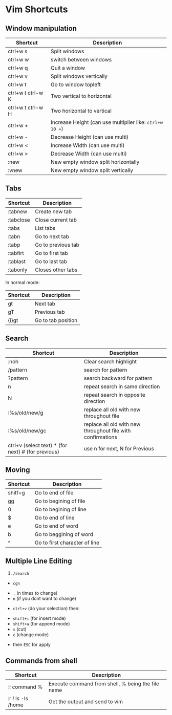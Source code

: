 # Vim Shortcuts

## Window manipulation

Shortcut | Description
-|-
ctrl+w s | Split windows
ctrl+w w | switch between windows
ctrl+w q | Quit a window
ctrl+w v | Split windows vertically
ctrl+w t | Go to window topleft
ctrl+w t ctrl-w K | Two vertical to horizontal
ctrl+w t ctrl-w H | Two horizontal to vertical
ctrl+w + | Increase Height (can use multiplier like: `ctrl+w 10 +`)
ctrl+w - | Decrease Height (can use multi)
ctrl+w < | Increase Width (can use multi)
ctrl+w > | Decrease Width (can use multi)
:new | New empty window split horizontally
:vnew | New empty window split vertically

## Tabs

Shortcut | Description
-|-
:tabnew | Create new tab
:tabclose | Close current tab
:tabs | List tabs
:tabn | Go to next tab
:tabp | Go to previous tab
:tabfirt | Go to first tab
:tablast | Go to last tab
:tabonly | Closes other tabs

In normal mode:

Shortcut | Description
-|-
gt | Next tab
gT | Previous tab
{i}gt | Go to tab position

## Search

Shortcut | Description
-|-
:noh | Clear search highlight
/pattern | search for pattern
?pattern | search backward for pattern
n | repeat search in same direction
N | repeat search in opposite direction
:%s/old/new/g | replace all old with new throughout file
:%s/old/new/gc | replace all old with new throughout file with confirmations
ctrl+v (select text) * (for next) # (for previous)  | use n for next, N for Previous

## Moving

Shortcut | Description
-|-
shitf+g | Go to end of file
gg | Go to begining of file
0 | Go to begining of line
$ | Go to end of line
e | Go to end of word
b | Go to beggining of word
^ | Go to first character of line

## Multiple Line Editing

1. `/search`
* `cgn`
 - `.` (n times to change)
 - `n` (if you dont want to change)
* `ctrl+v` (do your selection) then:
 - `shift+i` (for insert mode)
 - `shift+a` (for append mode)
 - `s` (cut)
 - `c` (change mode)
* then `ESC` for apply

## Commands from shell

Shortcut | Description
-|-
:! command %     | Execute command from shell, % being the file name
:r ! ls -ls /home    | Get the output and send to vim
